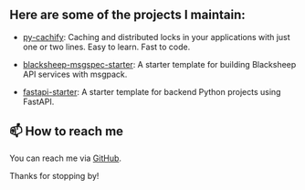 ## Here are some of the projects I maintain:

- [py-cachify](https://github.com/EzyGang/py-cachify): Caching and distributed locks in your applications with just one or two lines. Easy to learn. Fast to code.
  
- [blacksheep-msgspec-starter](https://github.com/EzyGang/blacksheep-msgspec-starter): A starter template for building Blacksheep API services with msgpack.
  
- [fastapi-starter](https://github.com/EzyGang/fastapi-starter): A starter template for backend Python projects using FastAPI.

## 📫 How to reach me

You can reach me via [GitHub](https://github.com/Galtozzy).

Thanks for stopping by!
